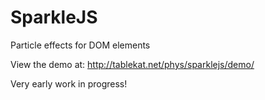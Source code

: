 # SparkleJS
Particle effects for DOM elements

View the demo at: http://tablekat.net/phys/sparklejs/demo/

Very early work in progress!


